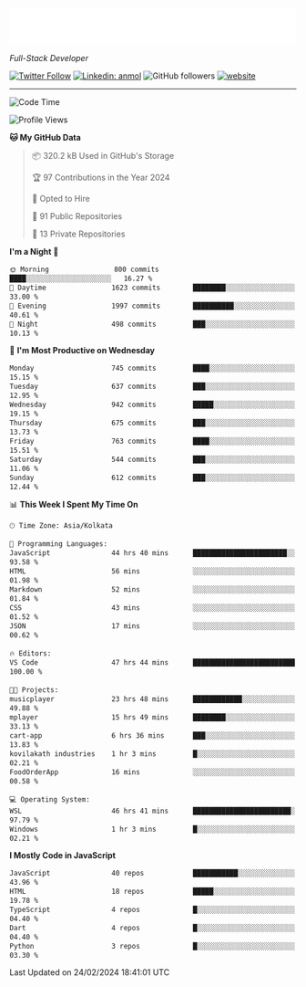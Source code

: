 <!-- START:readme-typing -->
<img src="readme-typing.svg" />
<!-- END:readme-typing -->

<p><em>Full-Stack Developer</em></p>

[![Twitter Follow](https://img.shields.io/twitter/follow/tonalmathew?style=flat)](https://twitter.com/intent/follow?screen_name=tonalmathew)
[![Linkedin: anmol](https://img.shields.io/badge/tonal-mathew?style=flat-square&logo=Linkedin&logoColor=white&link=https://www.linkedin.com/in/tonal-mathew/)](https://www.linkedin.com/in/tonal-mathew/)
![GitHub followers](https://img.shields.io/github/followers/tonalmathew?label=Follow&style=social)
[![website](https://img.shields.io/badge/Website-46a2f1.svg?&style=flat-square&logo=Google-Chrome&logoColor=white&link=http://tonalmathew.github.io/)](http://tonalmathew.github.io/)

---
<!--START_SECTION:waka-->
![Code Time](http://img.shields.io/badge/Code%20Time-1%2C288%20hrs%209%20mins-blue)

![Profile Views](http://img.shields.io/badge/Profile%20Views-1-blue)

**🐱 My GitHub Data** 

> 📦 320.2 kB Used in GitHub's Storage 
 > 
> 🏆 97 Contributions in the Year 2024
 > 
> 💼 Opted to Hire
 > 
> 📜 91 Public Repositories 
 > 
> 🔑 13 Private Repositories 
 > 
**I'm a Night 🦉** 

```text
🌞 Morning                800 commits         ████░░░░░░░░░░░░░░░░░░░░░   16.27 % 
🌆 Daytime                1623 commits        ████████░░░░░░░░░░░░░░░░░   33.00 % 
🌃 Evening                1997 commits        ██████████░░░░░░░░░░░░░░░   40.61 % 
🌙 Night                  498 commits         ███░░░░░░░░░░░░░░░░░░░░░░   10.13 % 
```
📅 **I'm Most Productive on Wednesday** 

```text
Monday                   745 commits         ████░░░░░░░░░░░░░░░░░░░░░   15.15 % 
Tuesday                  637 commits         ███░░░░░░░░░░░░░░░░░░░░░░   12.95 % 
Wednesday                942 commits         █████░░░░░░░░░░░░░░░░░░░░   19.15 % 
Thursday                 675 commits         ███░░░░░░░░░░░░░░░░░░░░░░   13.73 % 
Friday                   763 commits         ████░░░░░░░░░░░░░░░░░░░░░   15.51 % 
Saturday                 544 commits         ███░░░░░░░░░░░░░░░░░░░░░░   11.06 % 
Sunday                   612 commits         ███░░░░░░░░░░░░░░░░░░░░░░   12.44 % 
```


📊 **This Week I Spent My Time On** 

```text
🕑︎ Time Zone: Asia/Kolkata

💬 Programming Languages: 
JavaScript               44 hrs 40 mins      ███████████████████████░░   93.58 % 
HTML                     56 mins             ░░░░░░░░░░░░░░░░░░░░░░░░░   01.98 % 
Markdown                 52 mins             ░░░░░░░░░░░░░░░░░░░░░░░░░   01.84 % 
CSS                      43 mins             ░░░░░░░░░░░░░░░░░░░░░░░░░   01.52 % 
JSON                     17 mins             ░░░░░░░░░░░░░░░░░░░░░░░░░   00.62 % 

🔥 Editors: 
VS Code                  47 hrs 44 mins      █████████████████████████   100.00 % 

🐱‍💻 Projects: 
musicplayer              23 hrs 48 mins      ████████████░░░░░░░░░░░░░   49.88 % 
mplayer                  15 hrs 49 mins      ████████░░░░░░░░░░░░░░░░░   33.13 % 
cart-app                 6 hrs 36 mins       ███░░░░░░░░░░░░░░░░░░░░░░   13.83 % 
kovilakath industries    1 hr 3 mins         █░░░░░░░░░░░░░░░░░░░░░░░░   02.21 % 
FoodOrderApp             16 mins             ░░░░░░░░░░░░░░░░░░░░░░░░░   00.58 % 

💻 Operating System: 
WSL                      46 hrs 41 mins      ████████████████████████░   97.79 % 
Windows                  1 hr 3 mins         █░░░░░░░░░░░░░░░░░░░░░░░░   02.21 % 
```

**I Mostly Code in JavaScript** 

```text
JavaScript               40 repos            ███████████░░░░░░░░░░░░░░   43.96 % 
HTML                     18 repos            █████░░░░░░░░░░░░░░░░░░░░   19.78 % 
TypeScript               4 repos             █░░░░░░░░░░░░░░░░░░░░░░░░   04.40 % 
Dart                     4 repos             █░░░░░░░░░░░░░░░░░░░░░░░░   04.40 % 
Python                   3 repos             █░░░░░░░░░░░░░░░░░░░░░░░░   03.30 % 
```




 Last Updated on 24/02/2024 18:41:01 UTC
<!--END_SECTION:waka-->
